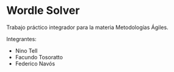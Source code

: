 # Wordle Solver
Trabajo práctico integrador para la materia Metodologías Ágiles.

Integrantes:
- Nino Tell
- Facundo Tosoratto
- Federico Navós
